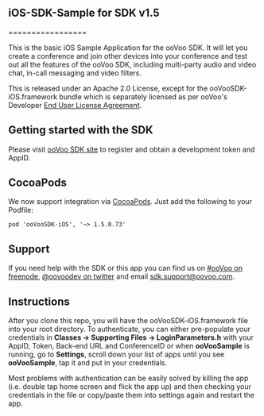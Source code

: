 ## iOS-SDK-Sample for SDK v1.5

=================

This is the basic iOS Sample Application for the ooVoo SDK. It will let you create a conference and join other devices into your conference and test out all the features of the ooVoo SDK, including multi-party audio and video chat, in-call messaging and video filters.

This is released under an Apache 2.0 License, except for the ooVooSDK-iOS.framework bundle which is separately licensed as per ooVoo's Developer [End User License Agreement](https://developer.oovoo.com/eula).

## Getting started with the SDK
Please visit [ooVoo SDK site](http://developer.oovoo.com) to register and obtain a development token and AppID.

## CocoaPods
We now support integration via [CocoaPods](http://cocoapods.org/). Just add the following to your Podfile: 

    pod 'ooVooSDK-iOS', '~> 1.5.0.73'

## Support
If you need help with the SDK or this app you can find us on [#ooVoo on freenode](http://webchat.freenode.net/?channels=%23oovoo&uio=OT10cnVlde), [@oovoodev on twitter](http://twitter.com/oovoodev) and email <sdk.support@oovoo.com>.

## Instructions
After you clone this repo, you will have the ooVooSDK-iOS.framework file into your root directory. To authenticate, you can either pre-populate your credentials in **Classes -> Supporting Files -> LoginParameters.h** with your AppID, Token, Back-end URL and ConferenceID or when **ooVooSample** is running, go to **Settings**, scroll down your list of apps until you see **ooVooSample**, tap it  and put in your credentials.

Most problems with authentication can be easily solved by killing the app (i.e. double tap home screen and flick the app up) and then checking your credentials in the file or copy/paste them into settings again and restart the app. 
